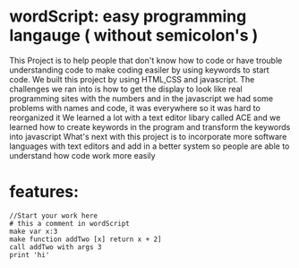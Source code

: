 # wordScript: easy programming langauge ( without semicolon's )
This Project is to help people that don't know how to code or have trouble understanding code to make coding easiler by using keywords to start code.
We built this project by using HTML,CSS and javascript.
The challenges we ran into is how to get the display to look like real programming sites with the numbers and in the javascript we had some problems with names and code, it was everywhere so it was hard to reorganized it
We learned a lot with a text editor libary called ACE and we learned how to create keywords in the program and transform the keywords into javascript
What's next with this project is to incorporate more software languages with text editors and add in a better system so people are able to understand how code work more easily


# features:
```
//Start your work here
# this a comment in wordScript
make var x:3
make function addTwo [x] return x + 2]
call addTwo with args 3
print 'hi'
```
